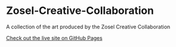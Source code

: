 # Zosel-Creative-Collaboration
A collection of the art produced by the Zosel Creative Collaboration

[Check out the live site on GitHub Pages](https://wiltonfs.github.io/Zosel-Creative-Collaboration/cc1/1)
